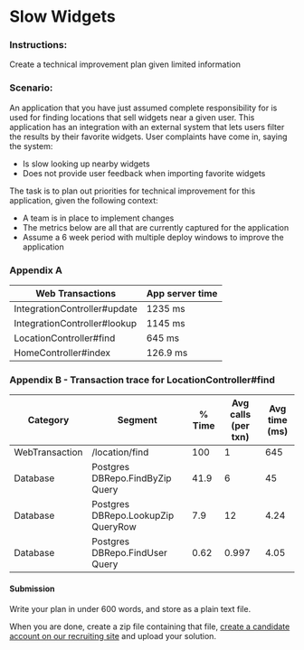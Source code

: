 Slow Widgets
=================

### Instructions:

Create a technical improvement plan given limited information

### Scenario:

An application that you have just assumed complete responsibility for is used for finding locations that sell widgets near a given user. This application has an integration with an external system that lets users filter the results by their favorite widgets. User complaints have come in, saying the system:

* Is slow looking up nearby widgets
* Does not provide user feedback when importing favorite widgets

The task is to plan out priorities for technical improvement for this application, given the following context:
* A team is in place to implement changes
* The metrics below are all that are currently captured for the application
* Assume a 6 week period with multiple deploy windows to improve the application


### Appendix A

| Web Transactions | App server time      |
|------------------|----------------------|
| IntegrationController#update | 1235 ms  |
| IntegrationController#lookup | 1145 ms  |
| LocationController#find      | 645 ms   |
| HomeController#index         | 126.9 ms |

### Appendix B - Transaction trace for LocationController#find

| Category       | Segment                            | % Time | Avg calls (per txn) | Avg time (ms) |
|----------------|------------------------------------|--------|---------------------|---------------|
| WebTransaction | /location/find                     | 100    | 1                   | 645           |
| Database       | Postgres DBRepo.FindByZip Query    | 41.9   | 6                   | 45            |
| Database       | Postgres DBRepo.LookupZip QueryRow | 7.9    | 12                  | 4.24          |
| Database       | Postgres DBRepo.FindUser Query     | 0.62   | 0.997               | 4.05          |


#### Submission

Write your plan in under 600 words, and store as a plain text file.

When you are done, create a zip file containing that file, [create a candidate account on our recruiting site](https://people.adhoc.team/candidates/sign_up) and upload your solution.
